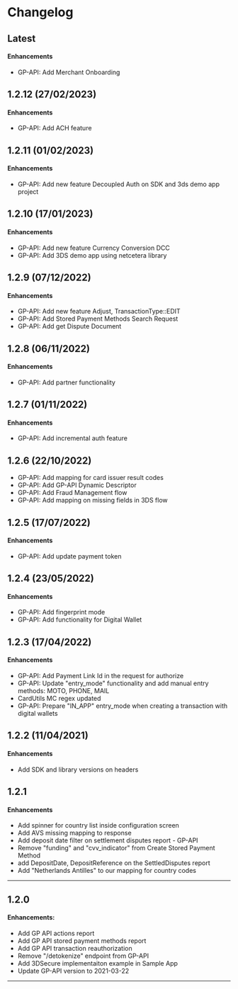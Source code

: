 # Changelog

## Latest

#### Enhancements

- GP-API: Add Merchant Onboarding

## 1.2.12 (27/02/2023)

#### Enhancements

- GP-API: Add ACH feature

## 1.2.11 (01/02/2023)

#### Enhancements

- GP-API: Add new feature Decoupled Auth on SDK and 3ds demo app project

## 1.2.10 (17/01/2023)

#### Enhancements

- GP-API: Add new feature Currency Conversion DCC
- GP-API: Add 3DS demo app using netcetera library

## 1.2.9 (07/12/2022)

#### Enhancements

- GP-API: Add new feature Adjust, TransactionType::EDIT
- GP-API: Add Stored Payment Methods Search Request
- GP-API: Add get Dispute Document

## 1.2.8 (06/11/2022)

#### Enhancements

- GP-API: Add partner functionality

## 1.2.7 (01/11/2022)

#### Enhancements

- GP-API: Add incremental auth feature

## 1.2.6 (22/10/2022)

- GP-API: Add mapping for card issuer result codes
- GP-API: Add GP-API Dynamic Descriptor
- GP-API: Add Fraud Management flow
- GP-API: Add mapping on missing fields in 3DS flow

## 1.2.5 (17/07/2022)

#### Enhancements

- GP-API: Add update payment token

## 1.2.4 (23/05/2022)

#### Enhancements

- GP-API: Add fingerprint mode
- GP-API: Add functionality for Digital Wallet

## 1.2.3 (17/04/2022)

#### Enhancements

- GP-API: Add Payment Link Id in the request for authorize
- GP-API: Update "entry_mode" functionality and add manual entry methods: MOTO, PHONE, MAIL
- CardUtils MC regex updated
- GP-API: Prepare "IN_APP" entry_mode when creating a transaction with digital wallets

## 1.2.2 (11/04/2021)

#### Enhancements

- Add SDK and library versions on headers

## 1.2.1

#### Enhancements

- Add spinner for country list inside configuration screen
- Add AVS missing mapping to response
- Add deposit date filter on settlement disputes report - GP-API
- Remove "funding" and "cvv_indicator" from Create Stored Payment Method
- add DepositDate, DepositReference on the SettledDisputes report
- Add "Netherlands Antilles" to our mapping for country codes

---

## 1.2.0

#### Enhancements:

- Add GP API actions report
- Add GP API stored payment methods report
- Add GP API transaction reauthorization
- Remove "/detokenize" endpoint from GP-API
- Add 3DSecure implementaiton example in Sample App
- Update GP-API version to 2021-03-22

---
